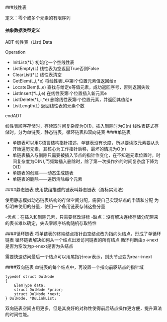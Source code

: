 
###线性表

定义：零个或多个元素的有限序列
#### 抽象数据类型定义

ADT 线性表（List)
Data

Operation
- InitList(*L) 初始化一个空线性表
- ListEmpty(L) 线性表为空返回True否则False
- ClearList(*L) 线性表清空
- GetElem(L,i,*e) 将线性表L中第i个位置元素值返回给e
- LocateElem(L,e) 查找与给定e等值元素，成功返回序号，否则返回失败
- ListInsert(*L,i,e) 在线性表第i个位置插入新元素e
- ListDelete(*L,i,*e) 删除线性表第i个位置元素，并返回其值给e
- ListLength(L)  返回线性表的元素个数

endADT

线性表顺序存储时，存读取时间复杂度为O(1)，插入删除时为O(n)
线性表链式存储时，分为单链表，静态链表，循环链表和双向链表
####单链表
- 单链表可以用C语言结构指针描述，单链表没有长度，所以要读取元素要从头开始遍历元素，其核心为工作指针后移，最坏的情况为O(n)
- 单链表插入与删除只需要被插入节点的指针作变化，在不知道元素位置时，时间复杂度为O(N),而频繁插入删除时，除了第一次操作外的时间复杂度下降为O(1)
- 单链表的创建——动态生成链表
- 单链表的删除——遍历清除每个元素

####静态链表
使用数组描述的链表叫静态链表（游标实现法）

使用静态模拟动态链表结构的存储空间分配，需要自己实现结点的申请和分配 
为标明未使用的分量，使用一个备用链表存储这些分量

-优点：在插入和删除元素，只需要修改游标
-缺点：没有解决连续存储分配带来的表长难以确定，失去零顺序结构随机存取特性

####循环链表
将单链表的终端结点指针由空结点改为指向头结点，形成了单循环链表
循环链表解决如何从一个结点出发访问链表的所有结点
循环判断由p->next是否为空改为p->next是否为头结点

需要快速访问最后一个结点可以用尾指针rear表示，则头节点变为rear->next

####双向链表
单链表的每个结点中，再设置一个指向前驱结点的指针域
```
typedef struct DulNode
{
    ElemType data;
    struct DulNode *prior;
    struct DulNode *next;
} DulNode, *DuLinkList;
```
双向链表空间占用更多，但是其良好的对称性使得前后结点操作更方便，提升算法的时间性能。
